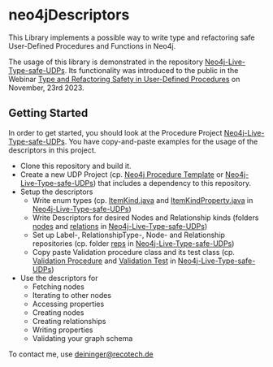 # neo4jDescriptors

This Library implements a possible way to write type and refactoring safe User-Defined Procedures and Functions in Neo4j.

The usage of this library is demonstrated in the repository [Neo4j-Live-Type-safe-UDPs](https://github.com/ElenaKohlwey/Neo4j-Live-Type-safe-UDPs). Its functionality was introduced to the public in the Webinar [Type and Refactoring Safety in User-Defined Procedures](https://www.youtube.com/watch?v=18yqaEXOuCU) on November, 23rd 2023.

## Getting Started

In order to get started, you should look at the Procedure Project [Neo4j-Live-Type-safe-UDPs](https://github.com/ElenaKohlwey/Neo4j-Live-Type-safe-UDPs). You have copy-and-paste examples for the usage of the descriptors in this project.

- Clone this repository and build it.
- Create a new UDP Project (cp. [Neo4j Procedure Template](https://github.com/neo4j-examples/neo4j-procedure-template) or [Neo4j-Live-Type-safe-UDPs](https://github.com/ElenaKohlwey/Neo4j-Live-Type-safe-UDPs)) that includes a dependency to this repository.
- Setup the descriptors
  - Write enum types (cp. [ItemKind.java](https://github.com/ElenaKohlwey/Neo4j-Live-Type-safe-UDPs/blob/main/src/main/java/org/ek/nl/descriptors/nodes/ItemKind.java) and [ItemKindProperty.java](https://github.com/ElenaKohlwey/Neo4j-Live-Type-safe-UDPs/blob/main/src/main/java/org/ek/nl/descriptors/nodes/ItemKindProperty.java) in [Neo4j-Live-Type-safe-UDPs](https://github.com/ElenaKohlwey/Neo4j-Live-Type-safe-UDPs))
  - Write Descriptors for desired Nodes and Relationship kinds (folders [nodes](https://github.com/ElenaKohlwey/Neo4j-Live-Type-safe-UDPs/tree/main/src/main/java/org/ek/nl/descriptors/nodes) and [relations](https://github.com/ElenaKohlwey/Neo4j-Live-Type-safe-UDPs/tree/main/src/main/java/org/ek/nl/descriptors/relations) in [Neo4j-Live-Type-safe-UDPs](https://github.com/ElenaKohlwey/Neo4j-Live-Type-safe-UDPs))
  - Set up Label-, RelationshipType-, Node- and Relationship repositories (cp. folder [reps](https://github.com/ElenaKohlwey/Neo4j-Live-Type-safe-UDPs/tree/main/src/main/java/org/ek/nl/descriptors/reps) in [Neo4j-Live-Type-safe-UDPs](https://github.com/ElenaKohlwey/Neo4j-Live-Type-safe-UDPs))
  - Copy paste Validation procedure class and its test class (cp. [Validation Procedure](https://github.com/ElenaKohlwey/Neo4j-Live-Type-safe-UDPs/blob/main/src/main/java/org/ek/nl/Validation.java) and [Validation Test](https://github.com/ElenaKohlwey/Neo4j-Live-Type-safe-UDPs/blob/main/src/test/java/org/ek/nl/ValidityTest.java) in [Neo4j-Live-Type-safe-UDPs](https://github.com/ElenaKohlwey/Neo4j-Live-Type-safe-UDPs))
- Use the descriptors for
  - Fetching nodes
  - Iterating to other nodes
  - Accessing properties
  - Creating nodes
  - Creating relationships
  - Writing properties
  - Validating your graph schema
 
To contact me, use deininger@recotech.de
